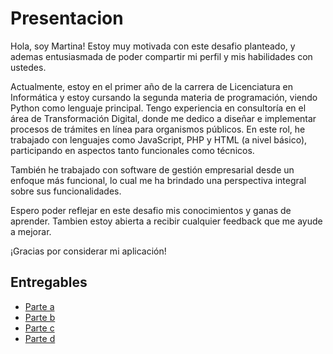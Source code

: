 # Presentacion

Hola, soy Martina!
Estoy muy motivada con este desafio planteado, y ademas entusiasmada de poder compartir mi perfil y mis habilidades con ustedes.

Actualmente, estoy en el primer año de la carrera de Licenciatura en Informática y estoy cursando la segunda materia de programación, viendo Python como lenguaje principal. Tengo experiencia en consultoría en el área de Transformación Digital, donde me dedico a diseñar e implementar procesos de trámites en línea para organismos públicos. En este rol, he trabajado con lenguajes como JavaScript, PHP y HTML (a nivel básico), participando en aspectos tanto funcionales como técnicos.

También he trabajado con software de gestión empresarial desde un enfoque más funcional, lo cual me ha brindado una perspectiva integral sobre sus funcionalidades.

Espero poder reflejar en este desafio mis conocimientos y ganas de aprender. Tambien estoy abierta a recibir cualquier feedback que me ayude a mejorar.

¡Gracias por considerar mi aplicación!

## Entregables

- [Parte a](docs/Seccion01_parte_a.txt)
- [Parte b](docs/Seccion01_parte_b.txt)
- [Parte c](docs/Seccion01_parte_c.txt)
- [Parte d](docs/Seccion01_parte_d.txt)

